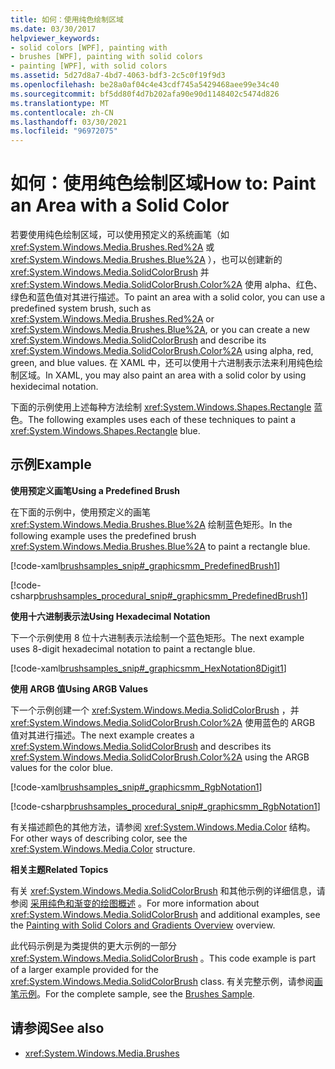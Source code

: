 ```yaml
---
title: 如何：使用纯色绘制区域
ms.date: 03/30/2017
helpviewer_keywords:
- solid colors [WPF], painting with
- brushes [WPF], painting with solid colors
- painting [WPF], with solid colors
ms.assetid: 5d27d8a7-4bd7-4063-bdf3-2c5c0f19f9d3
ms.openlocfilehash: be28a0af04c4e43cdf745a5429468aee99e34c40
ms.sourcegitcommit: bf5dd80f4d7b202afa90e90d1148402c5474d826
ms.translationtype: MT
ms.contentlocale: zh-CN
ms.lasthandoff: 03/30/2021
ms.locfileid: "96972075"
---
```

# <a name="how-to-paint-an-area-with-a-solid-color"></a><span data-ttu-id="948cf-102">如何：使用纯色绘制区域</span><span class="sxs-lookup"><span data-stu-id="948cf-102">How to: Paint an Area with a Solid Color</span></span>
<span data-ttu-id="948cf-103">若要使用纯色绘制区域，可以使用预定义的系统画笔（如 <xref:System.Windows.Media.Brushes.Red%2A> 或 <xref:System.Windows.Media.Brushes.Blue%2A> ），也可以创建新的 <xref:System.Windows.Media.SolidColorBrush> 并 <xref:System.Windows.Media.SolidColorBrush.Color%2A> 使用 alpha、红色、绿色和蓝色值对其进行描述。</span><span class="sxs-lookup"><span data-stu-id="948cf-103">To paint an area with a solid color, you can use a predefined system brush, such as <xref:System.Windows.Media.Brushes.Red%2A> or <xref:System.Windows.Media.Brushes.Blue%2A>, or you can create a new <xref:System.Windows.Media.SolidColorBrush> and describe its <xref:System.Windows.Media.SolidColorBrush.Color%2A> using alpha, red, green, and blue values.</span></span> <span data-ttu-id="948cf-104">在 XAML 中，还可以使用十六进制表示法来利用纯色绘制区域。</span><span class="sxs-lookup"><span data-stu-id="948cf-104">In XAML, you may also paint an area with a solid color by using hexidecimal notation.</span></span>  
  
 <span data-ttu-id="948cf-105">下面的示例使用上述每种方法绘制 <xref:System.Windows.Shapes.Rectangle> 蓝色。</span><span class="sxs-lookup"><span data-stu-id="948cf-105">The following examples uses each of these techniques to paint a <xref:System.Windows.Shapes.Rectangle> blue.</span></span>  
  
## <a name="example"></a><span data-ttu-id="948cf-106">示例</span><span class="sxs-lookup"><span data-stu-id="948cf-106">Example</span></span>  
 <span data-ttu-id="948cf-107">**使用预定义画笔**</span><span class="sxs-lookup"><span data-stu-id="948cf-107">**Using a Predefined Brush**</span></span>  
  
 <span data-ttu-id="948cf-108">在下面的示例中，使用预定义的画笔 <xref:System.Windows.Media.Brushes.Blue%2A> 绘制蓝色矩形。</span><span class="sxs-lookup"><span data-stu-id="948cf-108">In the following example uses the predefined brush <xref:System.Windows.Media.Brushes.Blue%2A> to paint a rectangle blue.</span></span>  
  
 [!code-xaml[brushsamples_snip#_graphicsmm_PredefinedBrush1](~/samples/snippets/csharp/VS_Snippets_Wpf/brushsamples_snip/CS/SolidColorBrushExample.xaml#_graphicsmm_predefinedbrush1)]  
  
 [!code-csharp[brushsamples_procedural_snip#_graphicsmm_PredefinedBrush1](~/samples/snippets/csharp/VS_Snippets_Wpf/brushsamples_procedural_snip/CSharp/SolidColorBrushExample.cs#_graphicsmm_predefinedbrush1)]  
  
 <span data-ttu-id="948cf-109">**使用十六进制表示法**</span><span class="sxs-lookup"><span data-stu-id="948cf-109">**Using Hexadecimal Notation**</span></span>  
  
 <span data-ttu-id="948cf-110">下一个示例使用 8 位十六进制表示法绘制一个蓝色矩形。</span><span class="sxs-lookup"><span data-stu-id="948cf-110">The next example uses 8-digit hexadecimal notation to paint a rectangle blue.</span></span>  
  
 [!code-xaml[brushsamples_snip#_graphicsmm_HexNotation8Digit1](~/samples/snippets/csharp/VS_Snippets_Wpf/brushsamples_snip/CS/SolidColorBrushExample.xaml#_graphicsmm_hexnotation8digit1)]  
  
 <span data-ttu-id="948cf-111">**使用 ARGB 值**</span><span class="sxs-lookup"><span data-stu-id="948cf-111">**Using ARGB Values**</span></span>  
  
 <span data-ttu-id="948cf-112">下一个示例创建一个 <xref:System.Windows.Media.SolidColorBrush> ，并 <xref:System.Windows.Media.SolidColorBrush.Color%2A> 使用蓝色的 ARGB 值对其进行描述。</span><span class="sxs-lookup"><span data-stu-id="948cf-112">The next example creates a <xref:System.Windows.Media.SolidColorBrush> and describes its <xref:System.Windows.Media.SolidColorBrush.Color%2A> using the ARGB values for the color blue.</span></span>  
  
 [!code-xaml[brushsamples_snip#_graphicsmm_RgbNotation1](~/samples/snippets/csharp/VS_Snippets_Wpf/brushsamples_snip/CS/SolidColorBrushExample.xaml#_graphicsmm_rgbnotation1)]  
  
 [!code-csharp[brushsamples_procedural_snip#_graphicsmm_RgbNotation1](~/samples/snippets/csharp/VS_Snippets_Wpf/brushsamples_procedural_snip/CSharp/SolidColorBrushExample.cs#_graphicsmm_rgbnotation1)]  
  
 <span data-ttu-id="948cf-113">有关描述颜色的其他方法，请参阅 <xref:System.Windows.Media.Color> 结构。</span><span class="sxs-lookup"><span data-stu-id="948cf-113">For other ways of describing color, see the <xref:System.Windows.Media.Color> structure.</span></span>  
  
 <span data-ttu-id="948cf-114">**相关主题**</span><span class="sxs-lookup"><span data-stu-id="948cf-114">**Related Topics**</span></span>  
  
 <span data-ttu-id="948cf-115">有关 <xref:System.Windows.Media.SolidColorBrush> 和其他示例的详细信息，请参阅 [采用纯色和渐变的绘图概述](painting-with-solid-colors-and-gradients-overview.md) 。</span><span class="sxs-lookup"><span data-stu-id="948cf-115">For more information about <xref:System.Windows.Media.SolidColorBrush> and additional examples, see the [Painting with Solid Colors and Gradients Overview](painting-with-solid-colors-and-gradients-overview.md) overview.</span></span>  
  
 <span data-ttu-id="948cf-116">此代码示例是为类提供的更大示例的一部分 <xref:System.Windows.Media.SolidColorBrush> 。</span><span class="sxs-lookup"><span data-stu-id="948cf-116">This code example is part of a larger example provided for the <xref:System.Windows.Media.SolidColorBrush> class.</span></span> <span data-ttu-id="948cf-117">有关完整示例，请参阅[画笔示例](https://github.com/Microsoft/WPF-Samples/tree/master/Graphics/Brushes)。</span><span class="sxs-lookup"><span data-stu-id="948cf-117">For the complete sample, see the [Brushes Sample](https://github.com/Microsoft/WPF-Samples/tree/master/Graphics/Brushes).</span></span>  
  
## <a name="see-also"></a><span data-ttu-id="948cf-118">请参阅</span><span class="sxs-lookup"><span data-stu-id="948cf-118">See also</span></span>

- <xref:System.Windows.Media.Brushes>
